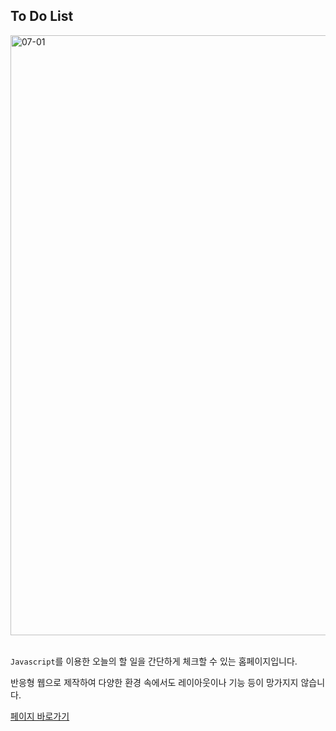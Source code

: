 ## To Do List

<img width="960" alt="07-01" src="https://github.com/YeomCE/PORTFOLIO/assets/121536742/ec528efc-7cb7-4ef5-90d7-efb0d18804cc">
<br/>
<br/>

`Javascript`를 이용한 오늘의 할 일을 간단하게 체크할 수 있는 홈페이지입니다.

반응형 웹으로 제작하여 다양한 환경 속에서도 레이아웃이나 기능 등이 망가지지 않습니다.


<a href='https://yce-to-do-list.netlify.app/'>페이지 바로가기</a>
